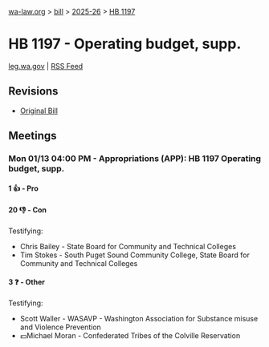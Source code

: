 [wa-law.org](/) > [bill](/bill/) > [2025-26](/bill/2025-26/) > [HB 1197](/bill/2025-26/hb/1197/)

# HB 1197 - Operating budget, supp.
[leg.wa.gov](https://app.leg.wa.gov/billsummary?BillNumber=1197&Year=2025&Initiative=false) | [RSS Feed](./rss.xml)

## Revisions
* [Original Bill](1/)

## Meetings
### Mon 01/13 04:00 PM - Appropriations (APP): HB 1197 Operating budget, supp.
#### 1 👍 - Pro

#### 20 👎 - Con
Testifying:
* Chris Bailey - State Board for Community and Technical Colleges
* Tim Stokes - South Puget Sound Community College, State Board for Community and Technical Colleges

#### 3 ❓ - Other
Testifying:
* Scott Waller - WASAVP - Washington Association for Substance misuse and Violence Prevention
* 💵Michael Moran - Confederated Tribes of the Colville Reservation
